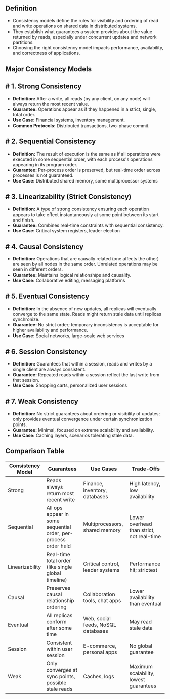 ## **Definition**

- Consistency models define the rules for visibility and ordering of read and write operations on shared data in distributed systems.
- They establish what guarantees a system provides about the value returned by reads, especially under concurrent updates and network partitions.
- Choosing the right consistency model impacts performance, availability, and correctness of applications.

## **Major Consistency Models**

## # 1. **Strong Consistency**

- **Definition:** After a write, all reads (by any client, on any node) will always return the most recent value.
- **Guarantee:** Operations appear as if they happened in a strict, single, total order.
- **Use Case:** Financial systems, inventory management.
- **Common Protocols:** Distributed transactions, two-phase commit.

## # 2. **Sequential Consistency**

- **Definition:** The result of execution is the same as if all operations were executed in some sequential order, with each process's operations appearing in its program order.
- **Guarantee:** Per-process order is preserved, but real-time order across processes is not guaranteed.
- **Use Case:** Distributed shared memory, some multiprocessor systems

## # 3. **Linearizability (Strict Consistency)**

- **Definition:** A type of strong consistency ensuring each operation appears to take effect instantaneously at some point between its start and finish.
- **Guarantee:** Combines real-time constraints with sequential consistency.
- **Use Case:** Critical system registers, leader election

## # 4. **Causal Consistency**

- **Definition:** Operations that are causally related (one affects the other) are seen by all nodes in the same order. Unrelated operations may be seen in different orders.
- **Guarantee:** Maintains logical relationships and causality.
- **Use Case:** Collaborative editing, messaging platforms

## # 5. **Eventual Consistency**

- **Definition:** In the absence of new updates, all replicas will eventually converge to the same state. Reads might return stale data until replicas synchronize.
- **Guarantee:** No strict order; temporary inconsistency is acceptable for higher availability and performance.
- **Use Case:** Social networks, large-scale web services

## # 6. **Session Consistency**

- **Definition:** Guarantees that within a session, reads and writes by a single client are always consistent.
- **Guarantee:** Repeated reads within a session reflect the last write from that session.
- **Use Case:** Shopping carts, personalized user sessions

## # 7. **Weak Consistency**

- **Definition:** No strict guarantees about ordering or visibility of updates; only provides eventual convergence under certain synchronization points.
- **Guarantee:** Minimal, focused on extreme scalability and availability.
- **Use Case:** Caching layers, scenarios tolerating stale data.

## **Comparison Table**

| Consistency Model | Guarantees | Use Cases | Trade-Offs |
| --- | --- | --- | --- |
| Strong | Reads always return most recent write | Finance, inventory, databases | High latency, low availability |
| Sequential | All ops appear in some sequential order, per-process order held | Multiprocessors, shared memory | Lower overhead than strict, not real-time |
| Linearizability | Real-time total order (like single global timeline) | Critical control, leader systems | Performance hit; strictest |
| Causal | Preserves causal relationship ordering | Collaboration tools, chat apps | Lower availability than eventual |
| Eventual | All replicas conform after some time | Web, social feeds, NoSQL databases | May read stale data |
| Session | Consistent within user session | E-commerce, personal apps | No global guarantee |
| Weak | Only converges at sync points, possible stale reads | Caches, logs | Maximum scalability, lowest guarantees |